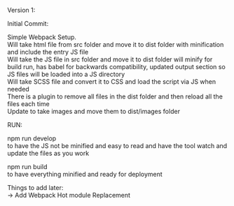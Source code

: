 Version 1:

Initial Commit:

Simple Webpack Setup.<br />
Will take html file from src folder and move it to dist folder with minification and include the entry JS file<br />
Will take the JS file in src folder and move it to dist folder will minify for build run, has babel for backwards compatibility, updated output section so JS files will be loaded into a JS directory<br />
Will take SCSS file and convert it to CSS and load the script via JS when needed<br />
There is a plugin to remove all files in the dist folder and then reload all the files each time<br />
Update to take images and move them to dist/images folder<br />

RUN:

npm run develop <br />
to have the JS not be minified and easy to read and have the tool watch and update the files as you work

npm run build <br />
to have everything minified and ready for deployment

Things to add later:<br />
	-> Add Webpack Hot module Replacement